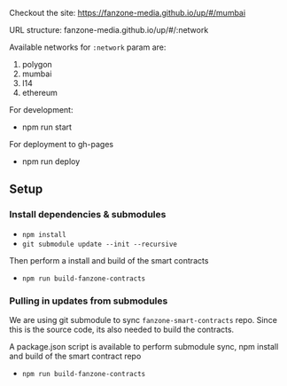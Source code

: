 Checkout the site: https://fanzone-media.github.io/up/#/mumbai

URL structure: fanzone-media.github.io/up/#/:network

Available networks for `:network` param are:

1. polygon
2. mumbai
3. l14
4. ethereum

For development:

- npm run start

For deployment to gh-pages

- npm run deploy

## Setup

### Install dependencies & submodules

- `npm install`
- `git submodule update --init --recursive`

Then perform a install and build of the smart contracts

- `npm run build-fanzone-contracts`

### Pulling in updates from submodules

We are using git submodule to sync `fanzone-smart-contracts` repo. Since this is the source code, its also needed to build the contracts.

A package.json script is available to perform submodule sync, npm install and build of the smart contract repo

- `npm run build-fanzone-contracts`
